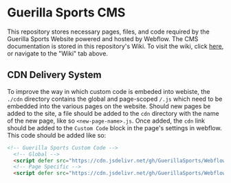 # Guerilla Sports CMS

This repository stores necessary pages, files, and code required by the Guerilla Sports Website powered and hosted by Webflow. The CMS documentation is stored in this repository's Wiki. To visit the wiki, click [here](https://github.com/GuerillaSports/Webflow-CMS/wiki), or navigate to the "Wiki" tab above.

## CDN Delivery System

To improve the way in which custom code is embeded into webiste, the `./cdn` directory contains the global and page-scoped `/.js` which need to be embedded into the various pages on the website. Should new pages be added to the site, a file should be added to the `cdn` directory with the name of the new page, like so `<new-page-name>.js`.
Once added, the `cdn` link should be added to the `Custom Code` block in the page's settings in webflow. This code should be added like so:

```html
<!-- Guerilla Sports Custom Code -->
  <!-- Global -->
  <script defer src="https://cdn.jsdelivr.net/gh/GuerillaSports/Webflow-CMS/cdn/all.js"></script>
  <!-- Page Specific -->
  <script defer src="https://cdn.jsdelivr.net/gh/GuerillaSports/Webflow-CMS/cdn/<new-page-name>.js"></script>
```
